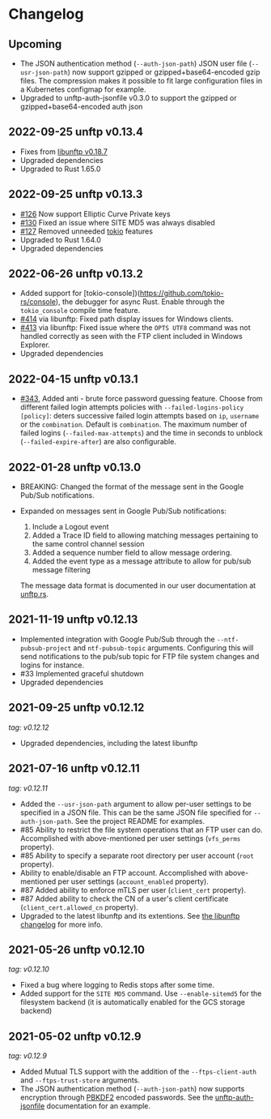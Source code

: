 # Changelog

## Upcoming

- The JSON authentication method (`--auth-json-path`) JSON user file (`--usr-json-path`) now support gzipped or gzipped+base64-encoded gzip files.
  The compression makes it possible to fit large configuration files in a Kubernetes configmap for example.
- Upgraded to unftp-auth-jsonfile v0.3.0 to support the gzipped or gzipped+base64-encoded auth json

## 2022-09-25 unftp v0.13.4

- Fixes from [libunftp v0.18.7](https://github.com/bolcom/libunftp/releases/tag/libunftp-0.18.7)
- Upgraded dependencies
- Upgraded to Rust 1.65.0

## 2022-09-25 unftp v0.13.3

- [#126](https://github.com/bolcom/unFTP/issues/126) Now support Elliptic Curve Private keys
- [#130](https://github.com/bolcom/unFTP/pull/130) Fixed an issue where SITE MD5 was always disabled
- [#127](https://github.com/bolcom/unFTP/pull/127) Removed unneeded [tokio](https://crates.io/crates/tokio) features
- Upgraded to Rust 1.64.0
- Upgraded dependencies

## 2022-06-26 unftp v0.13.2

- Added support for [tokio-console])(https://github.com/tokio-rs/console), the debugger for async Rust. Enable through 
  the `tokio_console` compile time feature.
- [#414](https://github.com/bolcom/libunftp/pull/414) via libunftp: Fixed path display issues for Windows clients.
- [#413](https://github.com/bolcom/libunftp/pull/413) via libunftp: Fixed issue where the `OPTS UTF8` command was not handled correctly as seen with the FTP client included in Windows Explorer.
- Upgraded dependencies

## 2022-04-15 unftp v0.13.1

- [#343](https://github.com/bolcom/libunftp/pull/343), Added anti - brute force password guessing feature. Choose from
  different failed login attempts policies with `--failed-logins-policy [policy]`: deters successive failed login
  attempts based on `ip`, `username` or the `combination`. Default is `combination`. The maximum number of failed
  logins (`--failed-max-attempts`) and the time in seconds to unblock (`--failed-expire-after`) are also
  configurable.

## 2022-01-28 unftp v0.13.0

- BREAKING: Changed the format of the message sent in the Google Pub/Sub notifications.
- Expanded on messages sent in Google Pub/Sub notifications:
  1. Include a Logout event
  2. Added a Trace ID field to allowing matching messages pertaining to the same control channel session
  3. Added a sequence number field to allow message ordering.
  4. Added the event type as a message attribute to allow for pub/sub message filtering

  The message data format is documented in our user documentation at [unftp.rs](https://unftp.rs/server/pubsub).

## 2021-11-19 unftp v0.12.13

- Implemented integration with Google Pub/Sub through the `--ntf-pubsub-project` and `ntf-pubsub-topic` arguments. Configuring
  this will send notifications to the pub/sub topic for FTP file system changes and logins for instance.
- \#33 Implemented graceful shutdown
- Upgraded dependencies

## 2021-09-25 unftp v0.12.12

_tag: v0.12.12_

- Upgraded dependencies, including the latest libunftp

## 2021-07-16 unftp v0.12.11

_tag: v0.12.11_

- Added the `--usr-json-path` argument to allow per-user settings to be specified in a JSON file. This can be the same 
  JSON file specified for `--auth-json-path`. See the project README for examples.
- \#85 Ability to restrict the file system operations that an FTP user can do. Accomplished with above-mentioned per user 
  settings (`vfs_perms` property).
- \#85 Ability to specify a separate root directory per user account (`root` property). 
- Ability to enable/disable an FTP account. Accomplished with above-mentioned per user settings (`account_enabled` property).
- \#87 Added ability to enforce mTLS per user (`client_cert` property).
- \#87 Added ability to check the CN of a user's client certificate (`client_cert.allowed_cn` property).  
- Upgraded to the latest libunftp and its extentions. See [the libunftp changelog](https://github.com/bolcom/libunftp/blob/master/CHANGELOG.md) 
  for more info. 

## 2021-05-26 unftp v0.12.10

_tag: v0.12.10_

- Fixed a bug where logging to Redis stops after some time.
- Added support for the `SITE MD5` command. Use `--enable-sitemd5` for the filesystem backend (it is automatically enabled for the GCS storage backend)

## 2021-05-02 unftp v0.12.9

_tag: v0.12.9_

- Added Mutual TLS support with the addition of the `--ftps-client-auth` and `--ftps-trust-store` arguments.
- The JSON authentication method (`--auth-json-path`) now supports encryption through 
  [PBKDF2](https://tools.ietf.org/html/rfc2898#section-5.2) encoded passwords. See the 
  [unftp-auth-jsonfile](https://docs.rs/unftp-auth-jsonfile/0.1.1/unftp_auth_jsonfile/) documentation for an example.
